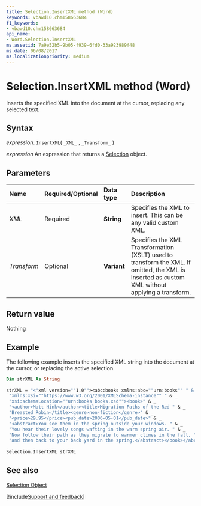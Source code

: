 ```yaml
---
title: Selection.InsertXML method (Word)
keywords: vbawd10.chm158663684
f1_keywords:
- vbawd10.chm158663684
api_name:
- Word.Selection.InsertXML
ms.assetid: 7a9e52b5-9b05-f939-6fd0-33a923989f48
ms.date: 06/08/2017
ms.localizationpriority: medium
---
```



# Selection.InsertXML method (Word)

Inserts the specified XML into the document at the cursor, replacing any selected text.


## Syntax

_expression_. `InsertXML`( `_XML_` , `_Transform_` )

 _expression_ An expression that returns a [Selection](./Word.Selection.md) object.


## Parameters



|Name|Required/Optional|Data type|Description|
|:-----|:-----|:-----|:-----|
| _XML_|Required| **String**|Specifies the XML to insert. This can be any valid custom XML.|
| _Transform_|Optional| **Variant**|Specifies the XML Transformation (XSLT) used to transform the XML. If omitted, the XML is inserted as custom XML without applying a transform.|

## Return value

Nothing


## Example

The following example inserts the specified XML string into the document at the cursor, or replacing the active selection.


```vb
Dim strXML As String 
 
strXML = "<"xml version=""1.0""><abc:books xmlns:abc=""urn:books"" " & _ 
 "xmlns:xsi=""https://www.w3.org/2001/XMLSchema-instance"" " & _ 
 "xsi:schemaLocation=""urn:books books.xsd""><book>" & _ 
 "<author>Matt Hink</author><title>Migration Paths of the Red " & _ 
 "Breasted Robin</title><genre>non-fiction</genre>" & _ 
 "<price>29.95</price><pub_date>2006-05-01</pub_date>" & _ 
 "<abstract>You see them in the spring outside your windows. " & _ 
 "You hear their lovely songs wafting in the warm spring air. " & _ 
 "Now follow their path as they migrate to warmer climes in the fall, " & _ 
 "and then back to your back yard in the spring.</abstract></book></abc:books>" 
 
Selection.InsertXML strXML
```


## See also


[Selection Object](Word.Selection.md)

[!include[Support and feedback](~/includes/feedback-boilerplate.md)]